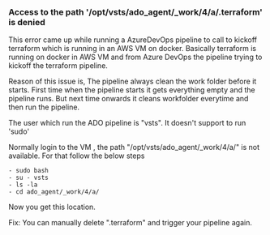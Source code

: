 
### Access to the path '/opt/vsts/ado_agent/_work/4/a/.terraform' is denied

This error came up while running a AzureDevOps pipeline to call to kickoff terraform which is running in an AWS VM on docker. 
Basically terraform is running on docker in AWS VM and from Azure DevOps the pipeline trying to kickoff the terraform pipeline. 

Reason of this issue is, The pipeline always clean the work folder before it starts. First time when the pipeline starts it gets everything empty and the pipeline runs.
But next time onwards it cleans workfolder everytime and then run the pipeline. 

The user which run the ADO pipeline is "vsts". It doesn't support to run 'sudo'

Normally login to the VM , the path "/opt/vsts/ado_agent/_work/4/a/" is not available. For that follow the below steps

```
- sudo bash
- su - vsts
- ls -la
- cd ado_agent/_work/4/a/
```

Now you get this location. 

Fix: You can manually delete ".terraform" and trigger your pipeline again. 
